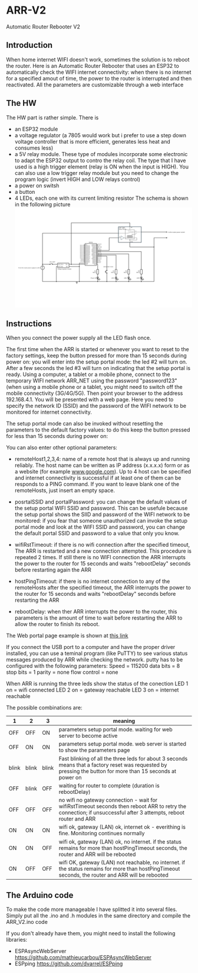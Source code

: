 # ARR-V2
Automatic Router Rebooter V2
## Introduction
When home internet WIFI doesn't work, sometimes the solution is to reboot the router. 
Here is an Automatic Router Rebooter that uses an ESP32 to automatically check the WIFI internet connectivity: when there is no internet for a specified amout of time, the power to the router is interrupted and then reactivated.
All the parameters are customizable through a web interface 
## The HW
The HW part is rather simple. There is 
- an ESP32 module
- a voltage regulator (a 7805 would work but i prefer to use a step down voltage controller that is more efficient, generates less heat and consumes less)
- a 5V relay module. These type of modules incorporate some electronic to adapt the ESP32 output to contro the relay coil. The type that I have used is a high trigger element (relay is ON when the input is HIGH). You can also use a low trigger relay module but you need to change the program logic (invert HIGH and LOW relays control)
- a power on switsh
- a button
- 4 LEDs, each one with its current limiting resistor
The schema is shown in the following picture
![alt text](https://github.com/dariomella/ARR-V1/blob/main/ARR%20V1%20HW.png)
## Instructions
When you connect the power supply all the LED flash once.

The first time when the ARR is started or whenever you want to reset to the factory settings, keep the button pressed for more than 15 seconds during power on:
you will enter into the  setup portal mode: the led #2 will turn on. After a few seconds the led #3 will turn on indicating
that the setup portal is ready. 
Using a computer, a tablet or a mobile phone, connect to the temporary WIFI network ARR_NET using the password "password123"
(when using a mobile phone or a tablet, you might need to switch off the mobile connectivity (3G/4G/5G).
Then point your browser to the address 192.168.4.1. You will be presented with a web page. Here you need to specify the network ID (SSID) and the 
password of the WIFI network to be monitored for internet connectivity.

The setup portal mode can also be invoked without resetting the parameters to the default factory values: to do this keep the button pressed for less than 15 seconds during power on:

You can also enter other optional parameters:
- remoteHost1,2,3,4: name of a remote host that is always up and running reliably. The host name can be written as IP address (x.x.x.x) form or as a website 
(for example www.google.com). Up to 4 host can be specified and internet connectivity is successful if at least one of them can be responds to a PING command.
If you want to leave blank one of the remoteHosts, just insert an empty space.

- posrtalSSID and portalPassword: you can change the default values of the setup portal WIFI SSID and password. 
This can be usefule because the setup portal shows the SIID and password of the WIFI network to be monitored:
if you fear that someone unauthorized can invoke the setup portal mode and look at the WIFI SSID and password, you can change the default portal SSID and password to a value that only you know.

- wifiRstTimeout: if there is no wifi connection after the specified timeout, The ARR is restarted and a new connection attempted. This procedure is repeated 2 times. 
If still there is no WIFI connection the ARR interrupts the power to the router for 15 seconds and waits "rebootDelay" seconds before restarting again the ARR

- hostPingTimeout: if there is no internet connection to any of the remoteHosts after the specified timeout, the ARR interrupts the power to the router for 15 seconds and waits "rebootDelay" seconds before restarting the ARR

- rebootDelay: when ther ARR interrupts the power to the router, this parameters is the amount of time to wait before restarting the ARR to allow the router to finish its reboot.

The Web portal page example is shown at 
[this link](https://github.com/dariomella/ARR-V1/blob/main/Screenshot%20%20ARR%20(Automatic%20Router%20Rebooter)%20input%20parms.png)

If you connect the USB port to a computer and have the proper driver installed, you can use a teminal program (like PuTTY) to see various status messages produced by ARR
while checking the network.  putty has to be configured with the following parameters:
Speed = 115200
data bits = 8
stop bits = 1
parity = none
flow control = none

When ARR is running the three leds show the status of the conection
LED 1 on =  wifi connected
LED 2 on = gateway reachable
LED 3 on = internet reachable

The possible combinations are:

| 1    | 2    | 3     | meaning                                                                               |
|------|------|-------|---------------------------------------------------------------------------------------|
| OFF  | OFF  | ON    |  parameters setup portal mode. waiting for web server to become active                |
| OFF  | ON   | ON    |  parameters setup portal mode. web server is started to show the parameters page      |
| blink| blink| blink | Fast blinking of all the three leds for about 3 seconds means that a factory reset was requested by pressing the button for more than 15 seconds at power on             |
| OFF  | blink| OFF   | waiting for router to complete (duration is rebootDelay)                              | 
| OFF  | OFF  | OFF   | no wifi no gateway connection - wait for wifiRstTimeout seconds then reboot ARR to retry the connection; if unsuccessful after 3 attempts, reboot router and ARR         |
| ON   | ON   | ON    | wifi ok, gateway (LAN) ok, internet ok - everithing is fine. Monitoring continues normally                                                                              |
| ON   | ON   | OFF   | wifi ok, gateway (LAN) ok, no internet. if the status remains for more than hostPingTimeout seconds, the router and ARR will be rebooted                          |
| ON   | OFF  | OFF   | wifi OK, gateway (LAN) not reachable, no internet. if the status remains for more than hostPingTimeout seconds, the router and ARR will be rebooted                          |

## The Arduino code
To make the code more manageable I have splitted it into several files. Simply put all the .ino and .h modules in the same directory and compile the ARR_V2.ino code

If you don't already have them, you might need to install the following libraries:
- ESPAsyncWebServer https://github.com/mathieucarbou/ESPAsyncWebServer
- ESPping https://github.com/dvarrel/ESPping
